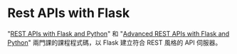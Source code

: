 # Rest APIs with Flask
"[REST APIs with Flask and Python](https://www.udemy.com/course/rest-api-flask-and-python/)" 和 "[Advanced REST APIs with Flask and Python](https://www.udemy.com/course/advanced-rest-apis-flask-python)" 兩門課的課程程式碼，以 Flask 建立符合 REST 風格的 API 伺服器。
